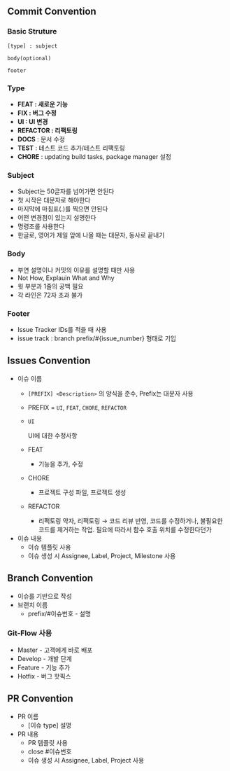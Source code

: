 ## Commit Convention

### **Basic Struture**

```
[type] : subject

body(optional)

footer

```

### **Type**

- **FEAT : 새로운 기능**
- **FIX : 버그 수정**
- **UI : UI 변경**
- **REFACTOR : 리팩토링**
- **DOCS** : 문서 수정
- **TEST** : 테스트 코드 추가/테스트 리팩토링
- **CHORE** : updating build tasks, package manager 설정

### **Subject**

- Subject는 50글자를 넘어가면 안된다
- 첫 시작은 대문자로 해야한다
- 마지막에 마침표(.)를 찍으면 안된다
- 어떤 변경점이 있는지 설명한다
- 명령조를 사용한다
- 한글로, 영어가 제일 앞에 나올 때는 대문자, 동사로 끝내기

### **Body**

- 부연 설명이나 커밋의 이유를 설명할 때만 사용
- Not How, Explauin What and Why
- 윗 부분과 1줄의 공백 필요
- 각 라인은 72자 초과 불가

### **Footer**

- Issue Tracker IDs를 적을 때 사용
- issue track : branch prefix/#{issue_number} 형태로 기입

## Issues Convention

- 이슈 이름
    - `[PREFIX] <Description>` 의 양식을 준수, Prefix는 대문자 사용
    - PREFIX = `UI`, `FEAT`, `CHORE`, `REFACTOR`
    - `UI`
        
        UI에 대한 수정사항
        
    - FEAT
        - 기능을 추가, 수정
    - CHORE
        - 프로젝트 구성 파일, 프로젝트 생성
    - REFACTOR
        - 리팩토링 약자, 리팩토링 → 코드 리뷰 반영, 코드를 수정하거나, 불필요한 코드를 제거하는 작업. 필요에 따라서 함수 호출 위치를 수정한다던가
- 이슈 내용
    - 이슈 템플릿 사용
    - 이슈 생성 시 Assignee, Label, Project, Milestone 사용

## Branch Convention

- 이슈를 기반으로 작성
- 브랜치 이름
    - prefix/#이슈번호 - 설명

### **Git-Flow 사용**

- Master - 고객에게 바로 배포
- Develop - 개발 단계
- Feature - 기능 추가
- Hotfix - 버그 핫픽스

## PR Convention

- PR 이름
    - [이슈 type] 설명
- PR 내용
    - PR 템플릿 사용
    - close #이슈번호
    - 이슈 생성 시 Assignee, Label, Project 사용
